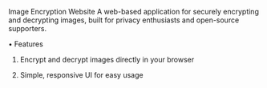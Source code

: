 Image Encryption Website
A web-based application for 
securely encrypting and decrypting images,
built for privacy enthusiasts 
and open-source supporters.

• Features

1. Encrypt and decrypt images 
directly in your browser

2. Simple, responsive UI for easy usage


